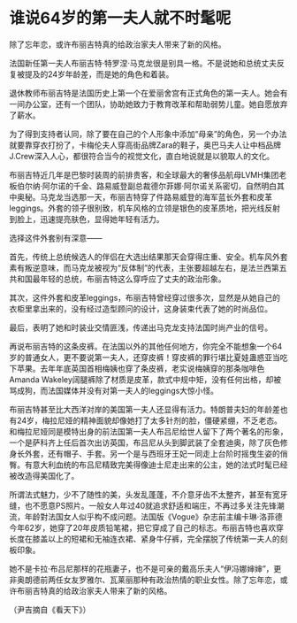 # 谁说64岁的第一夫人就不时髦呢

除了忘年恋，或许布丽吉特真的给政治家夫人带来了新的风格。 

法国新任第一夫人布丽吉特·特罗涅·马克龙很是别具一格。不是说她和总统丈夫反复被提及的24岁年龄差，而是她的角色和着装。 

退休教师布丽吉特是法国历史上第一个在爱丽舍宫有正式角色的第一夫人。她会有一间办公室，还有一个团队，协助她致力于教育改革和帮助弱势儿童。她自愿放弃了薪水。 

为了得到支持者认同，除了要在自己的个人形象中添加“母亲”的角色，另一个办法就要靠穿衣打扮了，卡梅伦夫人穿高街品牌Zara的鞋子，奥巴马夫人让中档品牌J.Crew深入人心，都很符合当今的视觉文化，直白地说就是以貌取人的文化。 

布丽吉特近几年是巴黎时装周的前排贵客，和全球最大的奢侈品航母LVMH集团老板伯尔纳·阿尔诺的千金、路易威登副总裁德尔菲娜·阿尔诺关系密切，自然明白其中奥秘。马克龙当选那一天，布丽吉特穿了件路易威登的海军蓝长外套和皮革leggings。外套的领子很别致，机车风格的立领是银色的皮革质地，把光线反射到脸上，迅速提亮肤色，显得她年轻有活力。 

选择这件外套别有深意—— 

首先，传统上总统候选人的伴侣在大选出结果那天会穿得庄重、安全。机车风外套素有叛逆意味，而马克龙被视为“反体制”的代表，主张要超越左右，是法兰西第五共和国最年轻的总统，布丽吉特这么穿呼应了丈夫的政治形象。 

其次，这件外套和皮革leggings，布丽吉特曾经穿过很多次，显然是从她自己的衣柜里拿出来的，没有经过造型顾问的设计，这身装束代表了她的时尚品位。 

最后，表明了她和时装业交情匪浅，传递出马克龙支持法国时尚产业的信号。 

再说布丽吉特的这条皮裤。在法国以外的其他任何地方，你完全不能想象一个64岁的普通女人，更不要说第一夫人，还穿皮裤！穿皮裤的罪行堪比夏娃蛊惑亚当吃下苹果。去年年底英国首相梅姨也穿了条皮裤，老实说梅姨穿的那条咖啡色Amanda Wakeley阔腿裤除了材质是皮革，款式中规中矩，没有任何出格，却被骂成狗，而法国媒体并没有对第一夫人的leggings大惊小怪。 

布丽吉特甚至比大西洋对岸的美国第一夫人还显得有活力。特朗普夫妇的年龄差也有24岁，梅拉尼娅的精神面貌却像她打了太多针剂的脸，僵硬紧绷，不乏老态。和梅拉尼娅同是模特出身的前法国第一夫人布吕尼给世人留下了两个著名的形象，一个是萨科齐上任后首次出访英国，布吕尼从头到脚武装了全套迪奥，除了灰色修身长外套，还有帽子、手套。另一个是与西班牙王妃一同走上台阶时摇曳生姿的俏臀。有意大利血统的布吕尼精致完美得像迪士尼走出来的公主，她的法式时髦已经被改造得美国化了。 

所谓法式魅力，少不了随性的美，头发乱蓬蓬，不介意牙齿不太整齐，甚至有宽牙缝，也不愿意PS照片。一般女人年过40就追求舒适和端庄，不再过多关注先锋潮流，年龄對法国女人似乎构不成问题。法国版《Vogue》杂志前主编卡琳·洛菲德今年62岁，她穿了20年皮质铅笔裙，把它穿成了自己的标志。布丽吉特也喜欢穿长度在膝盖以上的短裙和无袖连衣裙、紧身牛仔裤，完全摆脱了传统第一夫人的刻板印象。 

她不是卡拉·布吕尼那样的花瓶妻子，也不是可亲的戴高乐夫人“伊冯娜婶婶”，更非奥朗德前两任女友罗雅尔、瓦莱丽那种有政治热情的职业女性。除了忘年恋，或许布丽吉特真的给政治家夫人带来了新的风格。 

（尹吉摘自《看天下》）